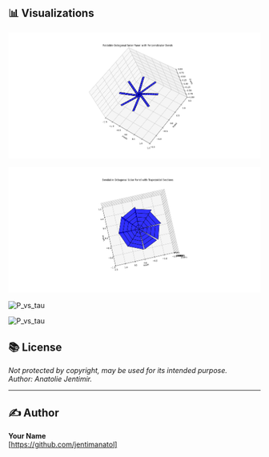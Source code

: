 

## 📊 Visualizations


 ![P_vs_tau](./Figure_1.png) 

 ![P_vs_tau](./Figure_2.png) 

 ![P_vs_tau](./Figure_3.png) 

 ![P_vs_tau](./Figure_4.png) 


## 📚 License

_Not protected by copyright, may be used for its intended purpose._  
_Author: Anatolie Jentimir._

---

## ✍️ Author

**Your Name**  
[https://github.com/jentimanatol]  
